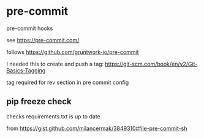 # pre-commit
pre-commit hooks

see https://pre-commit.com/

follows https://github.com/gruntwork-io/pre-commit

I needed this to create and push a tag: https://git-scm.com/book/en/v2/Git-Basics-Tagging

tag required for rev section in pre commit config

## pip freeze check
checks requirements.txt is up to date 

from https://gist.github.com/milancermak/3849310#file-pre-commit-sh


